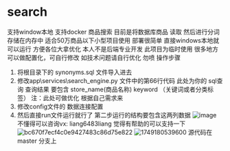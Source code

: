 # search
支持window本地  支持docker
商品搜索 目前是将数据库商品 读取 然后进行分词 存储在内存中  适合50万商品以下小型项目使用
部署很简单  直接windows本地就可以运行 方便各位大拿优化 
本人不是后端专业开发 此项目为临时使用 很多地方可以做配置化，可自行修改 如技术问题请自行优化 勿喷
操作步骤
1. 将根目录下的 synonyms.sql 文件导入进去  
2. 修改app\services\search_engine.py 文件中的第66行代码  此处为你的 sql查询  查询结果 要包含 store_name(商品名称) keyword （关键词或者分类标签）  注：此处可做优化  根据自己需求来
3. 修改config文件的 数据连接配置  
4. 然后直接run文件运行就行了
第二步运行的结构要包含这两列数据
![image](https://github.com/user-attachments/assets/d6f82bf9-99df-4260-956b-ca5d623823dc)
不懂得可以咨询vx: liang6483liang
觉得有帮助的可以支持一下
![bc670f7ecf4c0e9427483c86d75e822](https://github.com/user-attachments/assets/977ca337-371f-4b65-b632-7dd7fa62cd98) ![1749180539600](https://github.com/user-attachments/assets/9c2eae2c-5fba-484f-9131-b829f20fe559)
源代码在 master 分支上


